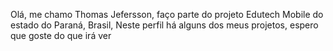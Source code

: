 Olá, me chamo Thomas Jefersson, faço parte do projeto Edutech Mobile do estado do Paraná, Brasil, Neste perfil há  alguns dos meus projetos, espero que goste do que irá ver
